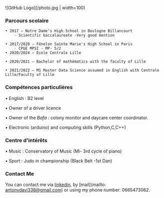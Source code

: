 
![GitHub Logo](/photo.jpg | width=100)
### Parcours scolaire

    • 2017 – Notre Dame's High School in Boulogne Billancourt
        ◦ Scientific baccalaureate -Very good mention 

    • 2017/2020 – Fénelon Sainte Marie's High School in Paris
        ◦ CPGE MPSI - MP- 5/2
    • 2020/2024 – Ecole Centrale Lille
   
    • 2020/2021 – Bachelor of mathématics with the faculty of Lille 
       
    • 2021/2022 – M1 Master Data Science assumed in English with Centrale Lille/Faculty of Lille

    

### Compétences particulières

 • English : B2 level

 • Owner of a driver licence
 
 • Owner of the *Bafa* : colony monitor and daycare center coordinator.
  
 • Electronic (arduino) and computing skills (Python,C,C++)


### Centre d'intérêts
   • Music : Conservatory of Music (Mi- 3rd cycle of piano)
   
   • Sport : Judo in championship (Black Belt -1st Dan)

 
### Contact Me
You can contact me via [linkedin]( www.linkedin.com/in/antony-davi-5904521b7), by [mail](mailto: antonydavi338@gmail.com) or using my phone number: 0665473062.
